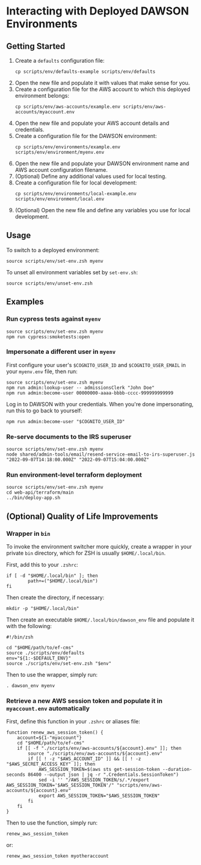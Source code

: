 # Interacting with Deployed DAWSON Environments

## Getting Started

1. Create a `defaults` configuration file:
    ```
   cp scripts/env/defaults-example scripts/env/defaults
   ```
1. Open the new file and populate it with values that make sense for you.
1. Create a configuration file for the AWS account to which this deployed environment belongs:
    ```
    cp scripts/env/aws-accounts/example.env scripts/env/aws-accounts/myaccount.env
    ```
1. Open the new file and populate your AWS account details and credentials.
1. Create a configuration file for the DAWSON environment:
    ```
    cp scripts/env/environments/example.env scripts/env/environment/myenv.env
    ```
1. Open the new file and populate your DAWSON environment name and AWS account configuration filename.
1. (Optional) Define any additional values used for local testing.
1. Create a configuration file for local development:
    ```
   cp scripts/env/environments/local-example.env scripts/env/environment/local.env
   ```
1. (Optional) Open the new file and define any variables you use for local development.

## Usage

To switch to a deployed environment:
```
source scripts/env/set-env.zsh myenv
```

To unset all environment variables set by `set-env.sh`:
```
source scripts/env/unset-env.zsh
```

## Examples

### Run cypress tests against `myenv`

```
source scripts/env/set-env.zsh myenv
npm run cypress:smoketests:open
```

### Impersonate a different user in `myenv`

First configure your user's `$COGNITO_USER_ID` and `$COGNITO_USER_EMAIL` in your `myenv.env` file, then run:
```
source scripts/env/set-env.zsh myenv
npm run admin:lookup-user -- admissionsClerk "John Doe"
npm run admin:become-user 00000000-aaaa-bbbb-cccc-999999999999
```
Log in to DAWSON with your credentials. When you're done impersonating, run this to go back to yourself:
```
npm run admin:become-user "$COGNITO_USER_ID"
```

### Re-serve documents to the IRS superuser

```
source scripts/env/set-env.zsh myenv
node shared/admin-tools/email/resend-service-email-to-irs-superuser.js "2022-09-07T14:18:00.000Z" "2022-09-07T15:04:00.000Z"
```

### Run environment-level terraform deployment

```
source scripts/env/set-env.zsh myenv
cd web-api/terraform/main
../bin/deploy-app.sh
```

## (Optional) Quality of Life Improvements

### Wrapper in `bin`

To invoke the environment switcher more quickly, create a wrapper in your private `bin` directory, which for ZSH is usually `$HOME/.local/bin`.

First, add this to your `.zshrc`:
```
if [ -d "$HOME/.local/bin" ]; then
        path+=("$HOME/.local/bin")
fi
```
Then create the directory, if necessary:
```
mkdir -p "$HOME/.local/bin"
```
Then create an executable `$HOME/.local/bin/dawson_env` file and populate it with the following:
```
#!/bin/zsh

cd "$HOME/path/to/ef-cms"
source ./scripts/env/defaults
env="${1:-$DEFAULT_ENV}"
source ./scripts/env/set-env.zsh "$env"
```
Then to use the wrapper, simply run:
```
. dawson_env myenv
```

### Retrieve a new AWS session token and populate it in `myaccount.env` automatically

First, define this function in your `.zshrc` or aliases file:
```
function renew_aws_session_token() {
    account=${1-"myaccount"}
    cd "$HOME/path/to/ef-cms"
    if [[ -f "./scripts/env/aws-accounts/${account}.env" ]]; then
        source "./scripts/env/aws-accounts/${account}.env"
        if [[ ! -z "$AWS_ACCOUNT_ID" ]] && [[ ! -z "$AWS_SECRET_ACCESS_KEY" ]]; then
            AWS_SESSION_TOKEN=$(aws sts get-session-token --duration-seconds 86400 --output json | jq -r ".Credentials.SessionToken")
            sed -i '' "/AWS_SESSION_TOKEN/s/.*/export AWS_SESSION_TOKEN='$AWS_SESSION_TOKEN'/" "scripts/env/aws-accounts/${account}.env"
            export AWS_SESSION_TOKEN="$AWS_SESSION_TOKEN"
        fi
    fi
}
```
Then to use the function, simply run:
```
renew_aws_session_token
```
or:
```
renew_aws_session_token myotheraccount
```
